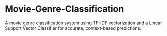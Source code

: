 # Movie-Genre-Classification
A movie genre classification system using TF-IDF vectorization and a Linear Support Vector Classifier for accurate, context-based predictions.
